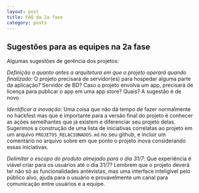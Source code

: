 ```yaml
---
layout: post
title: FAQ da 2a fase
category: posts
---
```


Sugestões para as equipes na 2a fase
---

Algumas sugestões de gerência dos projetos:

*Definição o quanto antes a arquitetura em que o projeto operará quando finalizado:* O projeto precisará de servidor(es) para hospedar alguma parte da aplicação? Servidor de BD? Caso o projeto envolva um app, precisará de licença para publicar o app em uma app store? Quais? A sugestão é de novo 

*Identificar a inovação*: Uma coisa que não dá tempo de fazer normalmente no hackfest mas que é importante para a versão final do projeto é conhecer as ações semelhantes que já existem e diferenciar seu projeto delas. Sugerimos a construção de uma lista de iniciativas correlatas ao projeto em um arquivo `PROJETOS_RELACIONADOS.md` no seu github, e incluir um comentário no arquivo sobre em que ponto o projeto inova considerando essas iniciativas.

*Delimitar o escopo do produto almejado para o dia 31/7*: Que experiência é viável criar para os usuários até o dia 31/7? Lembrem que o projeto deverá ter não só as funcionalidades antevistas, mas uma interface inteligível pelo público alvo, ajuda para o usuário e provavelmente um canal para comunicação entre usuários e a equipe.
